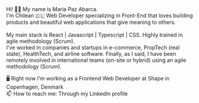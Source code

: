 
Hi! 👋🏼
My name is Maria Paz Abarca.<br>
I'm Chilean 🇨🇱 Web Developer specializing in Front-End that loves building products and beautiful web applications that give meaning to others. <br><br>
My main stack is React | Javascript | Typescript | CSS. Highly trained in agile methodology (Scrum). <br>
I've worked in companies and startups in e-commerce, PropTech (real state), HealthTech, and airline software. Finally, as I said, I have been remotely involved in international teams (on-site or hybrid) using an agile methodology (Scrum).

🖥️ Right now I'm working as a Frontend Web Developer at Shape in Copenhagen, Denmark<br>
📫 How to reach me: Through my LinkedIn profile <br>
<br>

